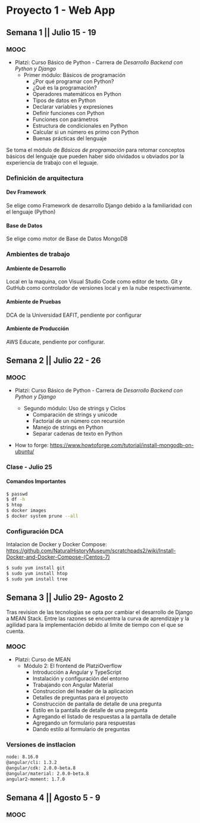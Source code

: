 # Proyecto 1 - Web App

## Semana 1 || Julio 15 - 19

### MOOC

- Platzi: Curso Básico de Python - Carrera de *Desarrollo Backend con Python y Django*
  - Primer módulo: Básicos de programación
    - ¿Por qué programar con Python?
    - ¿Qué es la programación?
    - Operadores matemáticos en Python
    - Tipos de datos en Python
    - Declarar variables y expresiones
    - Definir funciones con Python
    - Funciones con parámetros
    - Estructura de condicionales en Python
    - Calcular si un número es primo con Python
    - Buenas prácticas del lenguaje

Se toma el módulo de *Básicos de programación* para retomar conceptos básicos del lenguaje que pueden haber sido olvidados u obviados por la experiencia de trabajo con el leguaje.

### Definición de arquitectura

#### Dev Framework

Se elige como Framework de desarrollo Django debido a la familiaridad con el lenguaje (Python)

#### Base de Datos

Se elige como motor de Base de Datos MongoDB

### Ambientes de trabajo

#### Ambiente de Desarrollo

Local en la maquina, con Visual Studio Code como editor de texto. Git y GutHub como controlador de versiones local y en la nube respectivamente.

#### Ambiente de Pruebas

DCA de la Universidad EAFIT, pendiente por configurar

#### Ambiente de Producción

AWS Educate, pendiente por configurar.

## Semana 2 || Julio 22 - 26

### MOOC

- Platzi: Curso Básico de Python - Carrera de *Desarrollo Backend con Python y Django*
  - Segundo módulo: Uso de strings y Ciclos
    - Comparación de strings y unicode
    - Factorial de un número con recursión
    - Manejo de strings en Python
    - Separar cadenas de texto en Python

- How to forge: https://www.howtoforge.com/tutorial/install-mongodb-on-ubuntu/

### Clase - Julio 25

#### Comandos Importantes

```sh
$ passwd
$ df -h
$ htop
$ docker images
$ docker system prune --all
```

### Configuración DCA

Intalacion de Docker y Docker Compose: https://github.com/NaturalHistoryMuseum/scratchpads2/wiki/Install-Docker-and-Docker-Compose-(Centos-7)

```sh
$ sudo yum install git
$ sudo yum install htop
$ sudo yum install tree
```

## Semana 3 || Julio 29- Agosto 2

Tras revision de las tecnologías se opta por cambiar el desarrollo de Django a MEAN Stack. Entre las razones se encuentra la curva de aprendizaje y la agilidad para la implementación debido al limite de tiempo con el que se cuenta.

### MOOC

- Platzi: Curso de MEAN
  - Módulo 2: El frontend de PlatziOverflow
    - Introducción a Angular y TypeScript
    - Instalación y configuración del entorno
    - Trabajando con Angular Material
    - Construccion del header de la aplicacion
    - Detalles de preguntas para el proyecto
    - Construcción de pantalla de detalle de una pregunta
    - Estilo en la pantalla de detalle de una pregunta
    - Agregando el listado de respuestas a la pantalla de detalle
    - Agregando un formulario para respuestas
    - Dando estilo al formulario de preguntas

### Versiones de instlacion

```sh
node: 8.16.0
@angular/cli: 1.3.2
@angular/cdk: 2.0.0-beta.8
@angular/material: 2.0.0-beta.8
angular2-moment: 1.7.0
```

## Semana 4 || Agosto 5 - 9

### MOOC
